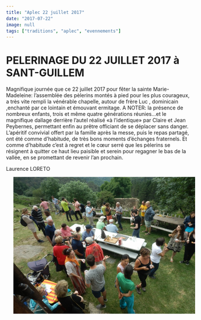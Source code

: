 ```yaml
---
title: "Aplec 22 juillet 2017"
date: "2017-07-22"
image: null
tags: ["traditions", "aplec", "evennements"]
---
```


# PELERINAGE DU 22 JUILLET 2017 à SANT-GUILLEM

Magnifique journée que ce 22 juillet 2017 pour fêter la sainte Marie-Madeleine: l’assemblée des pèlerins montés à pied pour les plus courageux, a très vite rempli la vénérable chapelle, autour de frère Luc , dominicain ,enchanté par ce lointain et émouvant ermitage. A NOTER: la présence de nombreux enfants, trois et même quatre générations réunies…et le magnifique dallage derrière l’autel réalisé «à l’identique» par Claire et Jean Peybernes, permettant enfin au prêtre officiant de se déplacer sans danger. L’apéritif convivial offert par la famille après la messe, puis le repas partagé, ont été comme d’habitude, de très bons moments d’échanges fraternels. Et comme d’habitude c’est à regret et le cœur serré que les pèlerins se résignent à quitter ce haut lieu paisible et serein pour regagner le bas de la vallée, en se promettant de revenir l’an prochain.

Laurence LORETO

<img
  alt
  src="/images/p7225755-jpg.jpg"
  style="
    width: 499px;
    height: 374px;
    margin-right: 20px;
    margin-left: 20px;
  "
/>
